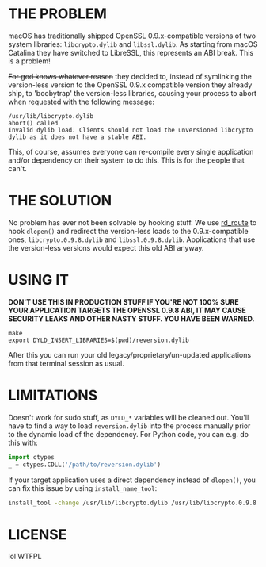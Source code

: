 # THE PROBLEM

macOS has traditionally shipped OpenSSL 0.9.x-compatible versions of two system libraries: `libcrypto.dylib` and `libssl.dylib`.
As starting from macOS Catalina they have switched to LibreSSL, this represents an ABI break. This is a problem!

~~For god knows whatever reason~~ they decided to, instead of symlinking the version-less version to the OpenSSL 0.9.x compatible version they already ship,
to 'boobytrap' the version-less libraries, causing your process to abort when requested with the following message:

```
/usr/lib/libcrypto.dylib
abort() called
Invalid dylib load. Clients should not load the unversioned libcrypto dylib as it does not have a stable ABI.
```

This, of course, assumes everyone can re-compile every single application and/or dependency on their system to do this. This is for the people that can't.

# THE SOLUTION

No problem has ever not been solvable by hooking stuff. We use [rd_route](https://github.com/rodionovd/rd_route) to hook `dlopen()` and redirect the version-less loads to the 0.9.x-compatible ones, `libcrypto.0.9.8.dylib` and `libssl.0.9.8.dylib`. Applications that use the version-less versions would expect this old ABI anyway.


# USING IT

**DON'T USE THIS IN PRODUCTION STUFF IF YOU'RE NOT 100% SURE YOUR APPLICATION TARGETS THE OPENSSL 0.9.8 ABI, IT MAY CAUSE SECURITY LEAKS AND OTHER NASTY STUFF. YOU HAVE BEEN WARNED.**

```
make
export DYLD_INSERT_LIBRARIES=$(pwd)/reversion.dylib
```

After this you can run your old legacy/proprietary/un-updated applications from that terminal session as usual.

# LIMITATIONS

Doesn't work for sudo stuff, as `DYLD_*` variables will be cleaned out. You'll have to find a way to load `reversion.dylib` into the process manually prior to the dynamic load of the dependency. For Python code, you can e.g. do this with:

```python
import ctypes
_ = ctypes.CDLL('/path/to/reversion.dylib')
```

If your target application uses a direct dependency instead of `dlopen()`, you can fix this issue by using `install_name_tool`:

```sh
install_tool -change /usr/lib/libcrypto.dylib /usr/lib/libcrypto.0.9.8.dylib my-proprietary-binary
```

# LICENSE

lol WTFPL

